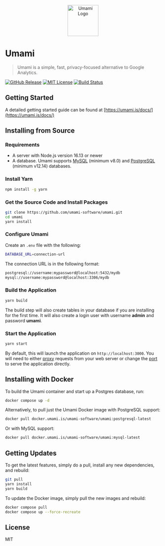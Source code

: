 <p align="center">
  <img src="https://github.com/shubhusion/umami/blob/master/src/assets/logo-white.svg" alt="Umami Logo" width="100">
</p>

# Umami

> Umami is a simple, fast, privacy-focused alternative to Google Analytics.

[![GitHub Release][release-shield]][releases-url]
[![MIT License][license-shield]][license-url]
[![Build Status][build-shield]][build-url]

## Getting Started

A detailed getting started guide can be found at [https://umami.is/docs/](https://umami.is/docs/)

## Installing from Source

### Requirements

- A server with Node.js version 16.13 or newer
- A database. Umami supports [MySQL](https://www.mysql.com/) (minimum v8.0) and [PostgreSQL](https://www.postgresql.org/) (minimum v12.14) databases.

### Install Yarn

```bash
npm install -g yarn
```

### Get the Source Code and Install Packages

```bash
git clone https://github.com/umami-software/umami.git
cd umami
yarn install
```

### Configure Umami

Create an `.env` file with the following:

```bash
DATABASE_URL=connection-url
```

The connection URL is in the following format:

```bash
postgresql://username:mypassword@localhost:5432/mydb
mysql://username:mypassword@localhost:3306/mydb
```

### Build the Application

```bash
yarn build
```

The build step will also create tables in your database if you are installing for the first time. It will also create a login user with username **admin** and password **umami**.

### Start the Application

```bash
yarn start
```

By default, this will launch the application on `http://localhost:3000`. You will need to either [proxy](https://docs.nginx.com/nginx/admin-guide/web-server/reverse-proxy/) requests from your web server or change the [port](https://nextjs.org/docs/api-reference/cli#production) to serve the application directly.

## Installing with Docker

To build the Umami container and start up a Postgres database, run:

```bash
docker compose up -d
```

Alternatively, to pull just the Umami Docker image with PostgreSQL support:

```bash
docker pull docker.umami.is/umami-software/umami:postgresql-latest
```

Or with MySQL support:

```bash
docker pull docker.umami.is/umami-software/umami:mysql-latest
```

## Getting Updates

To get the latest features, simply do a pull, install any new dependencies, and rebuild:

```bash
git pull
yarn install
yarn build
```

To update the Docker image, simply pull the new images and rebuild:

```bash
docker compose pull
docker compose up --force-recreate
```

## License

MIT

[release-shield]: https://img.shields.io/github/release/umami-software/umami.svg
[releases-url]: https://github.com/umami-software/umami/releases
[license-shield]: https://img.shields.io/github/license/umami-software/umami.svg
[license-url]: https://github.com/umami-software/umami/blob/master/LICENSE
[build-shield]: https://img.shields.io/github/actions/workflow/status/umami-software/umami/ci.yml
[build-url]: https://github.com/umami-software/umami/actions

